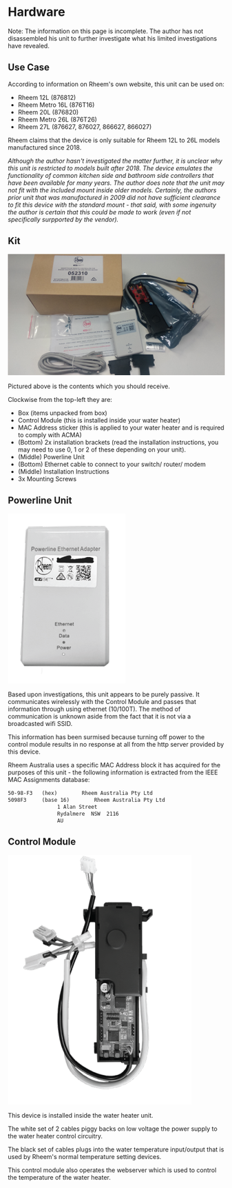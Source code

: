 # Hardware

Note: The information on this page is incomplete. The author has not disassembled his unit to further investigate what his limited investigations have revealed.

## Use Case

According to information on Rheem's own website, this unit can be used on:

- Rheem 12L (876812)
- Rheem Metro 16L (876T16)
- Rheem 20L (876820)
- Rheem Metro 26L (876T26)
- Rheem 27L (876627, 876027, 866627, 866027)

Rheem claims that the device is only suitable for Rheem 12L to 26L models manufactured since 2018.

*Although the author hasn't investigated the matter further, it is unclear why this unit is restricted to models built after 2018. The device emulates the functionality of common kitchen side and bathroom side controllers that have been available for many years. The author does note that the unit may not fit with the included mount inside older models. Certainly, the authors prior unit that was manufactured in 2009 did not have sufficient clearance to fit this device with the standard mount - that said, with some ingenuity the author is certain that this could be made to work (even if not specifically surpported by the vendor).*

## Kit

![Rheem Eziset Kit](052310kit.jpg)

Pictured above is the contents which you should receive.

Clockwise from the top-left they are:
- Box (items unpacked from box)
- Control Module (this is installed inside your water heater)
- MAC Address sticker (this is applied to your water heater and is required to comply with ACMA)
- (Bottom) 2x installation brackets (read the installation instructions, you may need to use 0, 1 or 2 of these depending on your unit).
- (Middle) Powerline Unit
- (Bottom) Ethernet cable to connect to your switch/ router/ modem
- (Middle) Installation Instructions
- 3x Mounting Screws

## Powerline Unit

![Powerline Unit](plug.png)

Based upon investigations, this unit appears to be purely passive. It communicates wirelessly with the Control Module and passes that information through using ethernet (10/100T). The method of communication is unknown aside from the fact that it is not via a broadcasted wifi SSID.

This information has been surmised because turning off power to the control module results in no response at all from the http server provided by this device.

Rheem Australia uses a specific MAC Address block it has acquired for the purposes of this unit - the following information is extracted from the IEEE MAC Assignments database:

``` { .text .no-copy }
50-98-F3   (hex)		Rheem Australia Pty Ltd
5098F3     (base 16)		Rheem Australia Pty Ltd
				1 Alan Street
				Rydalmere  NSW  2116
				AU
```

## Control Module

![Control Module](control.png)

This device is installed inside the water heater unit. 

The white set of 2 cables piggy backs on low voltage the power supply to the water heater control circuitry.

The black set of cables plugs into the water temperature input/output that is used by Rheem's normal temperature setting devices.

This control module also operates the webserver which is used to control the temperature of the water heater.